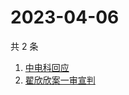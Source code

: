 # 2023-04-06

共 2 条

<!-- BEGIN ZHIHUSEARCH -->
<!-- 最后更新时间 Thu Apr 06 2023 05:08:52 GMT+0800 (China Standard Time) -->
1. [中电科回应](https://www.zhihu.com/search?q=中电科回应)
1. [翟欣欣案一审宣判](https://www.zhihu.com/search?q=翟欣欣案一审宣判)
<!-- END ZHIHUSEARCH -->
